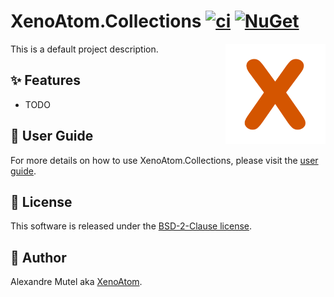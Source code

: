 # XenoAtom.Collections [![ci](https://github.com/XenoAtom/XenoAtom.Collections/actions/workflows/ci.yml/badge.svg)](https://github.com/XenoAtom/XenoAtom.Collections/actions/workflows/ci.yml) [![NuGet](https://img.shields.io/nuget/v/XenoAtom.Collections.svg)](https://www.nuget.org/packages/XenoAtom.Collections/)

<img align="right" width="160px" height="160px" src="https://raw.githubusercontent.com/XenoAtom/XenoAtom.Collections/main/img/XenoAtom.Collections.png">

This is a default project description.

## ✨ Features

- TODO

## 📖 User Guide

For more details on how to use XenoAtom.Collections, please visit the [user guide](https://github.com/XenoAtom/XenoAtom.Collections/blob/main/doc/readme.md).

## 🪪 License

This software is released under the [BSD-2-Clause license](https://opensource.org/licenses/BSD-2-Clause). 

## 🤗 Author

Alexandre Mutel aka [XenoAtom](https://xoofx.github.io).
